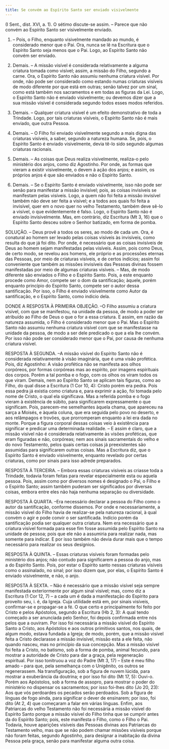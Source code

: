 ```yaml
---
title: Se convém ao Espírito Santo ser enviado visivelmente
---
```


(I Sent., dist. XVI, a. 1).
  O sétimo discute-se assim. – Parece que não convém ao Espírito Santo ser visivelmente enviado.  

1. – Pois, o Filho, enquanto visivelmente mandado ao mundo, é considerado menor que o Pai. Ora, nunca se lê na Escritura que o Espírito Santo seja menos que o Pai. Logo, ao Espírito Santo não convém ser enviado.  

2. Demais. – A missão visível é considerada relativamente a alguma criatura tomada como visível; assim, a missão do Filho, segundo a carne. Ora, o Espírito Santo não assumiu nenhuma criatura visível. Por onde, não pode ser considerado como estando numas criaturas visíveis de modo diferente por que está em outras; senão talvez por um sinal, como está também nos sacramentos e em todas as figuras da Lei. Logo, o Espírito Santo não é enviado visivelmente; ou devemos dizer que a sua missão visível é considerada segundo todos esses modos referidos.  

3. Demais. – Qualquer criatura visível é um efeito demonstrativo de toda a Trindade. Logo, por tais criaturas visíveis, o Espírito Santo não é mais enviado, que outra Pessoa.  

4. Demais. – O Filho foi enviado visivelmente segundo a mais digna das criaturas visíveis, a saber, segundo a natureza humana. Se, pois, o Espírito Santo é enviado visivelmente, devia tê-lo sido segundo algumas criaturas racionais. 

5. Demais. – As coisas que Deus realiza visivelmente, realiza-o pelo ministério dos anjos, como diz Agostinho. Por onde, as formas que vieram a existir visivelmente, o devem à ação dos anjos; e assim, os próprios anjos é que são enviados e não o Espírito Santo.  

6. Demais. – Se o Espírito Santo é enviado visivelmente, isso não pode ser senão para manifestar a missão invisível; pois, as coisas invisíveis se manifestam pelas visíveis. Logo, a quem não foi feita a missão invisível também não deve ser feita a visível; e a todos aos quais foi feita a invisível, quer em o novo quer no velho Testamento, também deve sê-lo a visível, o que evidentemente é falso. Logo, o Espírito Santo não é enviado invisivelmente.  Mas, em contrário, diz Escritura (Mt 3, 16) que o Espírito Santo desceu sobre o Senhor batizado, em forma de pomba.  

SOLUÇÃO. – Deus provê a todos os seres, ao modo de cada um. Ora, é conatural ao homem ser levado pelas coisas visíveis às invisíveis, como resulta do que já foi dito. Por onde, é necessário que as coisas invisíveis de Deus ao homem sejam manifestadas pelas visíveis. Assim, pois como Deus, de certo modo, se revelou aos homens, ele próprio e as processões eternas das Pessoas, por meio de criaturas visíveis, e de certos indícios; assim foi conveniente que também as missões invisíveis das Pessoas divinas fossem manifestadas por meio de algumas criaturas visíveis. – Mas, de modo diferente são enviados o Filho e o Espírito Santo. Pois, a este enquanto procede como Amor, compete ser o dom da santificação; àquele, porém enquanto princípio do Espírito Santo, compete ser o autor dessa santificação. Por isso, o Filho é enviado visivelmente como Autor da santificação, e o Espírito Santo, como indicio dela.  

DONDE A RESPOSTA À PRIMEIRA OBJEÇÃO. –O Filho assumiu a criatura visível, com que se manifestou, na unidade da pessoa, de modo a poder ser atribuído ao Filho de Deus o que o for a essa criatura. E assim, em razão da natureza assumida, o Filho é considerado menor que o Pai. Mas o Espírito Santo não assumiu nenhuma criatura visível com que se manifestasse na unidade da pessoa, de modo a ser dele predicado o que a ela lhe convém. Por isso não pode ser considerado menor que o Pai, por causa de nenhuma criatura visível.  

RESPOSTA À SEGUNDA. –A missão visível do Espírito Santo não é considerada relativamente à visão imaginária, que é uma visão profética. Pois, diz Agostinho: A visão profética não se manifesta aos olhos corpóreos, por formas corpóreas mas ao espírito, por imagens espirituais dos corpos. Porém a tal pomba e o fogo, com os olhos os viram todos os que viram. Demais, nem ao Espírito Santo se aplicam tais figuras, como ao Filho, do qual disse a Escritura (1 Cor 10, 4): Cristo porém era pedra. Pois essa pedra já existia como criatura e, para exprimir a ação, foi tomada pelo nome de Cristo, o qual ela significava. Mas a referida pomba e o fogo vieram à existência de súbito, para significarem expressamente o que significam. Pois, parecem-me semelhantes àquela chama, que apareceu na sarça a Moisés, e àquela coluna, que era seguida pelo povo no deserto, e aos relâmpagos e trovões, que prorromperam enquanto a lei era dada no monte. Porque a figura corporal dessas coisas veio à existência para significar e predicar uma determinada realidade. – E assim é claro, que a missão visível não é considerada relativamente às visões proféticas, que eram figuradas e não, corpóreas; nem aos sinais sacramentais do velho e do novo Testamento, pelos quais certas coisas já preexistentes são assumidas para significarem outras coisas. Mas a Escritura diz, que o Espírito Santo é enviado visivelmente, enquanto revelado por certas criaturas, como por sinais para isso adrede preparados.  

RESPOSTA À TERCEIRA. – Embora essas criaturas visíveis as criasse toda a Trindade, todavia foram feitas para revelar especialmente esta ou aquela pessoa. Pois, assim como por diversos nomes é designado o Pai, o Filho e o Espírito Santo; assim também puderam ser significados por diversas coisas, embora entre eles não haja nenhuma separação ou diversidade.  

RESPOSTA À QUARTA. –Era necessário declarar a pessoa do Filho como o autor da santificação, conforme dissemos. Por onde e necessariamente, a missão visível do Filho havia de realizar-se pela natureza racional, à qual convém o agir e pode convir o ser santificada. Indício porém da santificação podia ser qualquer outra criatura. Nem era necessário que a criatura visível formada para esse fim fosse assumida pelo Espírito Santo na unidade de pessoa; pois que ele não a assumiria para realizar nada, mas somente para indicar. E por isso também não devia durar mais que o tempo necessário para realizar os seus desígnios.  

RESPOSTA À QUINTA. – Essas criaturas visíveis foram formadas pelo ministério dos anjos; não contudo para significarem a pessoa do anjo, mas a do Espírito Santo. Pois, por estar o Espírito santo nessas criaturas visíveis como o assinalado, no sinal; por isso dizem que, por elas, o Espírito Santo é enviado visivelmente, e não, o anjo.  

RESPOSTA À SEXTA. – Não é necessário que a missão visível seja sempre manifestada exteriormente por algum sinal visível; mas, como diz a Escritura (1 Cor 12, 7) – a cada um é dada a manifestação do Espírito para proveito seu, i. é, da Igreja. Cuja utilidade está em, por sinais visíveis, confirmar-se e propagar-se a fé. O que certo e principalmente foi feito por Cristo e pelos Apóstolos, segundo a Escritura (Hb 2, 3): A qual tendo começado a ser anunciada pelo Senhor, foi depois confirmada entre nós pelos que a ouviram. Por isso foi necessária a missão visível do Espírito Santo a Cristo, aos Apóstolos e aos outros primitivos santos, nos quais, de algum modo, estava fundada a Igreja; de modo, porém, que a missão visível feita a Cristo declarasse a missão invisível, missão esta a ele feita, não quando nasceu, mas no princípio da sua concepção. Mas a missão visível foi feita a Cristo, no batismo, sob a forma de pomba, animal fecundo, para mostrar a autoridade de Cristo para dar a graça, pela regeneração espiritual. Por isso tonitruou a voz do Padre (Mt 3, 17) – Este é meu filho amado – para que, pela semelhança com o Unigênito, os outros se regenerassem. Na transfiguração, sob a figura de nuvem lúcida, para mostrar a exuberância da doutrina; e por isso foi dito (Mt 17, 5): Ouvi-o. Porém aos Apóstolos, sob a forma de assopro, para mostrar o poder do ministério no dispensar os sacramentos; por isso foi-lhes dito (Jo 20, 23): Aos que vós perdoardes os pecados serão perdoados. Sob a figura de línguas de fogo ainda, para significar o dever de ensinarem; por isso, foi dito (At 2, 4) que começaram a falar em várias línguas. Enfim, aos Patriarcas do velho Testamento não foi necessária a missão visível do Espírito Santo porque a missão visível do Filho tinha que se cumprir antes da do Espírito Santo; pois, este manifesta o Filho, como o Filho o Pai. Todavia, houve aparições visíveis das Pessoas divinas aos Patriarcas do Testamento velho, mas que se não podem chamar missões visíveis porque não foram feitas, segundo Agostinho, para designar a inabitação da divina Pessoa pela graça, senão para manifestar alguma outra coisa.